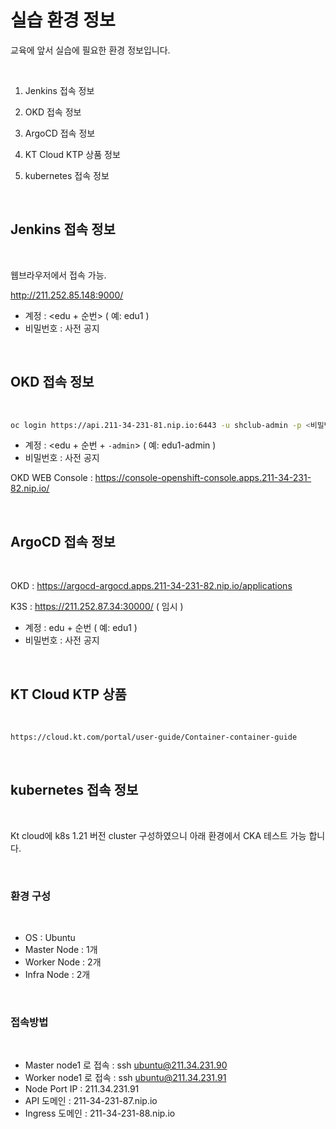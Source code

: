 
# 실습 환경 정보 

교육에 앞서 실습에 필요한 환경 정보입니다.   

<br/>

1. Jenkins 접속 정보 

2. OKD 접속 정보

3. ArgoCD 접속 정보

4. KT Cloud KTP 상품 정보

5. kubernetes 접속 정보


<br/>


## Jenkins 접속 정보
 
<br/>

웹브라우저에서 접속 가능.    

http://211.252.85.148:9000/   


- 계정 : <edu + 순번>  ( 예: edu1 )
- 비밀번호 : 사전 공지  


<br/>


## OKD 접속 정보
 
<br/>

```bash
oc login https://api.211-34-231-81.nip.io:6443 -u shclub-admin -p <비밀번호> --insecure-skip-tls-verify
```  

- 계정 : <edu + 순번 + `-admin`>  ( 예: edu1-admin )
- 비밀번호 : 사전 공지    


OKD WEB Console : https://console-openshift-console.apps.211-34-231-82.nip.io/  


<br/>


## ArgoCD 접속 정보
 
<br/>


OKD : https://argocd-argocd.apps.211-34-231-82.nip.io/applications    


K3S : https://211.252.87.34:30000/  ( 임시 )

- 계정 : edu + 순번  ( 예: edu1 )
- 비밀번호 : 사전 공지  

<br/>

## KT Cloud KTP 상품
 
<br/>

```bash
https://cloud.kt.com/portal/user-guide/Container-container-guide
```  

<br/>

## kubernetes 접속 정보
 
<br/>

Kt cloud에 k8s 1.21 버전 cluster 구성하였으니 아래 환경에서 CKA 테스트 가능 합니다.

<br/>

### 환경 구성

<br/>

- OS : Ubuntu
- Master Node : 1개
- Worker Node : 2개
- Infra Node : 2개


<br/>

### 접속방법
 
<br/>

- Master node1 로 접속 : ssh ubuntu@211.34.231.90  
- Worker node1 로 접속 : ssh ubuntu@211.34.231.91  
- Node Port IP : 211.34.231.91
- API 도메인 : 211-34-231-87.nip.io  
- Ingress 도메인 : 211-34-231-88.nip.io    

